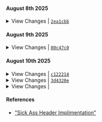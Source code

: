 #### August 8th 2025

<details>
  <summary> View Changes | <a href="https://github.com/aryanrogye/ComfyNotch/commit/2ea1cbb"><code>2ea1cbb</code></a> </summary>

  - Added back re_align_notch into new implimentation of the notch 
  - Added back HUD Live Activities into the notch
  - Added a Space Manager 

</details>

#### August 9th 2025

<details>
  <summary>View Changes | <a href="https://github.com/aryanrogye/ComfyNotch/commit/80c47c0"><code>80c47c0</code></a></summary>

  - Added Back Fallback Notch Functionality
  - NotchSpaceManager
    - Made sure that space manager wont cause the notch to not show up
    - Fixed issue with re aligned notch
  - Added in onTapGesture to open the Notch
  - Removed the context menu for now, gonna add back once I remove the touch controls
  - Fixed widget spacing logic for ComfyNotchStyleMusicWidget

</details>


#### August 10th 2025
<details>
    <summary>View Changes | <a href="https://github.com/aryanrogye/ComfyNotch/commit/c122214"><code>c122214</code></a></summary>

  - Internal cleanup of files
  - Fixed spacing issue of widgets, mostly cuz of topNotchView not being aligned properly
  - Fixed issue with the eventTap crashing when clicking random things when nothing was showing
  - cleaned up unnecessary HomeNotchView renders, where I was doing HStack(spacing: 0) with more Hstacks
  - Fixed a UI bug with the ComfyNotchStyleMusicWidget where it wouldnt be centered for the album

</details>

<details>
    <summary>View Changes | <a href="https://github.com/aryanrogye/ComfyNotch/commit/3d4320e"><code>3d4320e</code></a></summary>

  - Fixing mini Issues with the scroll manager
    - when hovering and oepning shows unnecessary fadeaway aniations
    - when closing would close then readjust the notch if music was playing, but now we flow into it
    - Thinking about new logic for the whole animation, where I wouldnt have to think much about it

</details>

<details>
    <summary>View Changes | <a href="https://github.com/aryanrogye/ComfyNotch/commit/"><code></code></a></summary>

  - Fixed display settings, to now where if I change the selected display, you have to click save to apply the changes
    - Changes are now updated right away, no more weird warning about having to restart the app for changes to take effect
  - Because of fixing the display settings, I found out that when calculating the height of the notch, i could also take into account the menu bar item heights:
    ```swift
        func getMenuBarHeight(for screen: NSScreen? = NSScreen.main) -> CGFloat {
            guard let screen = screen else { return 0 }
            
            let screenFrame = screen.frame
            let visibleFrame = screen.visibleFrame
                
            // The difference between the full screen height and the visible height
            // is the menu bar height (plus maybe the dock if it's on top).
            return screenFrame.height - visibleFrame.height
        }
    ```
  - Fixed weird off hover issue with the notch

</details>


#### References
  - ["Sick Ass Header Implimentation"](https://github.com/NUIKit/CGSInternal/blob/master/CGSSpace.h)
